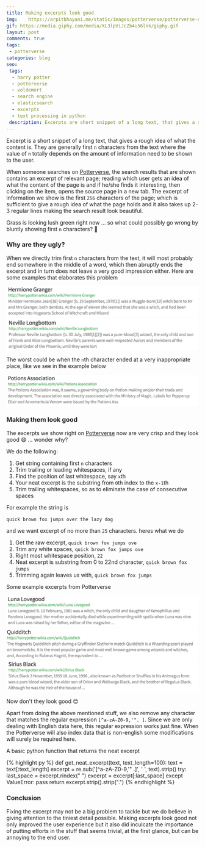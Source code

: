 ```yaml
---
title: Making excerpts look good
img:    https://arpitbhayani.me/static/images/potterverse/potterverse-excerpts.png
gif: https://media.giphy.com/media/XL3lpViJcZb4u56lnk/giphy.gif
layout: post
comments: true
tags:
 - potterverse
categories: blog
seo:
 tags:
  - harry potter
  - potterverse
  - voldemort
  - search engine
  - elasticsearch
  - excerpts
  - text processing in python
 description: Excerpts are short snippet of a long text, that gives a rough idea of what the content is. They are generally first `n` characters from the text where the value of `n` totally depends on the amount of information need to be shown to the user.
---
```


Excerpt is a short snippet of a long text, that gives a rough idea of what the content is.
They are generally first `n` characters from the text where the value of `n` totally depends
on the amount of information need to be shown to the user.

When someone searches on [Potterverse](https://potterverse.arpitbhayani.me), the search results
that are shown contains an excerpt of relevant page; reading which user gets an
idea of what the content of the page is and if he/she finds it interesting, then clicking on the item,
opens the source page in a new tab. The excerpt of information we show is the first `256` characters
of the page; which is sufficient to give a rough idea of what the page holds and it also takes
up 2-3 regular lines making the search result look beautiful.

Grass is looking lush green right now ... so what could possibly go wrong by bluntly showing first `n`
characters? :poop:

### Why are they ugly?
When we directly trim first `n` characters from the text, it will most probably end somewhere in the
middle of a word, which then abruptly ends the excerpt and in turn does not leave a very good impression
either. Here are some examples that elaborates this problem

<div class="ui image">
    <img src="/static/images/potterverse/bad-1.jpg" />
</div>

<div class="ui image">
    <img src="/static/images/potterverse/bad-2.jpg" />
</div>

The worst could be when the `n`th character ended at a very inappropriate place, like we see in the
example below

<div class="ui image">
    <img src="/static/images/potterverse/bad-3.jpg" />
</div>

### Making them look good
The excerpts we show right on [Potterverse](https://potterverse.arpitbhayani.me) now are very
crisp and they look good :smile: ... wonder why?

We do the following:

 1. Get string containing first `n` characters
 2. Trim trailing or leading whitespaces, if any
 3. Find the position of last whitespace, say `x`th
 4. Your neat excerpt is the substring from `0`th index to the `x-1`th
 5. Trim trailing whitespaces, so as to eliminate the case of consecutive spaces

For example the string is

```
quick brown fox jumps over the lazy dog
```

and we want excerpt of no more than `25` characters. heres what we do

1. Get the raw excerpt, `quick brown fox jumps ove`
2. Trim any white spaces, `quick brown fox jumps ove`
3. Right most whitespace position, `22`
4. Neat excerpt is substring from 0 to 22nd character, `quick brown fox jumps`
5. Trimming again leaves us with, `quick brown fox jumps`

Some example excerpts from Potterverse

<div class="ui image">
    <img src="/static/images/potterverse/neat-1.jpg" />
</div>

<div class="ui image">
    <img src="/static/images/potterverse/neat-2.jpg" />
</div>

<div class="ui image">
    <img src="/static/images/potterverse/neat-3.jpg" />
</div>

Now don't they look good :heart_eyes:

Apart from doing the above mentioned stuff, we also remove any character that matches the
regular expression `[^a-zA-Z0-9,'". ]`. Since we are only dealing with English data here,
this regular expression works just fine. When the Potterverse will also index data that
is non-english some modifications will surely be required here.

A basic python function that returns the neat excerpt

{% highlight py %}
def get_neat_excerpt(text, text_length=100):
    text = text[:text_length]
    excerpt = re.sub('[^a-zA-Z0-9\,\'\" \.]', ' ', text).strip()
    try:
        last_space = excerpt.rindex(" ")
        excerpt = excerpt[:last_space]
    except ValueError:
        pass
    return excerpt.strip().strip(".")
{% endhighlight %}

### Conclusion
Fixing the excerpt may not be a big problem to tackle but we do believe in giving
attention to the tiniest detail possible. Making excerpts look good not only
improved the user experience but it also did inculcate the importance of putting 
efforts in the stuff that seems trivial, at the first glance, but can be annoying
to the end user.
